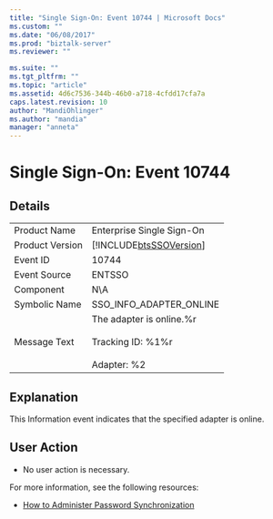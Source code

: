 ```yaml
---
title: "Single Sign-On: Event 10744 | Microsoft Docs"
ms.custom: ""
ms.date: "06/08/2017"
ms.prod: "biztalk-server"
ms.reviewer: ""

ms.suite: ""
ms.tgt_pltfrm: ""
ms.topic: "article"
ms.assetid: 4d6c7536-344b-46b0-a718-4cfdd17cfa7a
caps.latest.revision: 10
author: "MandiOhlinger"
ms.author: "mandia"
manager: "anneta"
---
```

# Single Sign-On: Event 10744
## Details  
  
|||  
|-|-|  
|Product Name|Enterprise Single Sign-On|  
|Product Version|[!INCLUDE[btsSSOVersion](../includes/btsssoversion-md.md)]|  
|Event ID|10744|  
|Event Source|ENTSSO|  
|Component|N\A|  
|Symbolic Name|SSO_INFO_ADAPTER_ONLINE|  
|Message Text|The adapter is online.%r<br /><br /> Tracking ID: %1%r<br /><br /> Adapter: %2|  
  
## Explanation  
 This Information event indicates that the specified adapter is online.  
  
## User Action  
  
-   No user action is necessary.  
  
 For more information, see the following resources:  
  
-   [How to Administer Password Synchronization](../core/how-to-administer-password-synchronization.md)